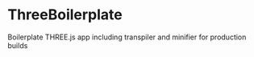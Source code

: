 # ThreeBoilerplate
Boilerplate THREE.js app including transpiler and minifier for production builds
